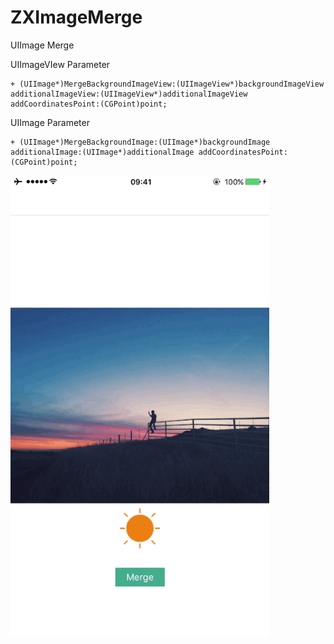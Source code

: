 # ZXImageMerge
UIImage Merge

UIImageVIew Parameter
```
+ (UIImage*)MergeBackgroundImageView:(UIImageView*)backgroundImageView additionalImageView:(UIImageView*)additionalImageView addCoordinatesPoint:(CGPoint)point;
```

UIImage Parameter
```
+ (UIImage*)MergeBackgroundImage:(UIImage*)backgroundImage additionalImage:(UIImage*)additionalImage addCoordinatesPoint:(CGPoint)point;
```

![](https://github.com/XieXieZhongxi/ZXImageMerge/blob/master/ZXMergeImage.gif)

